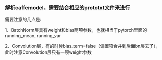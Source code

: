 ### 解析caffemodel，需要结合相应的prototxt文件来进行
需要注意的几点是:

1、BatchNorm层具有weight和bias两项参数，也就相当于pytorch里面的running_mean, running_var

2、Convolution层，有的时候bias_term=false（偏置项合并到后面bn层去了），此时注意Convolution层只有一项weight参数
